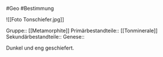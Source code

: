 #Geo #Bestimmung 

![[Foto Tonschiefer.jpg]]

Gruppe:: [[Metamorphite]]
Primärbestandteile:: [[Tonminerale]]
Sekundärbestandteile::
Genese::

Dunkel und eng geschiefert.